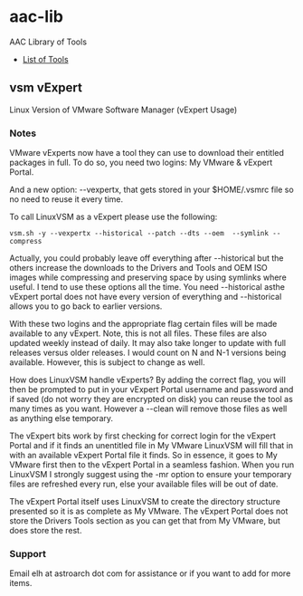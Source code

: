 # aac-lib
AAC Library of Tools

- <a href=https://github.com/Texiwill/aac-lib/tree/master/>List of Tools</a>

## vsm vExpert
Linux Version of VMware Software Manager (vExpert Usage)

### Notes

VMware vExperts now have a tool they can use to download their entitled
packages in full. To do so, you need two logins: My VMware & vExpert Portal.

And a new option: --vexpertx, that gets stored in your $HOME/.vsmrc file
so no need to reuse it every time.

To call LinuxVSM as a vExpert please use the following:

```
vsm.sh -y --vexpertx --historical --patch --dts --oem  --symlink --compress
```

Actually, you could probably leave off everything after --historical
but the others increase the downloads to the Drivers and Tools and OEM
ISO images while compressing and preserving space by using symlinks
where useful. I tend to use these options all the time. You need
--historical asthe vExpert portal does not have every version of
everything and --historical allows you to go back to earlier versions.

With these two logins and the appropriate flag certain files will be
made available to any vExpert. Note, this is not all files. These files
are also updated weekly instead of daily. It may also take longer to
update with full releases versus older releases. I would count on N and
N-1 versions being available. However, this is subject to change as well.

How does LinuxVSM handle vExperts? By adding the correct flag, you will
then be prompted to put in your vExpert Portal username and password
and if saved (do not worry they are encrypted on disk) you can reuse
the tool as many times as you want. However a --clean will remove those
files as well as anything else temporary.

The vExpert bits work by first checking for correct login for the vExpert
Portal and if it finds an unentitled file in My VMware LinuxVSM will
fill that in with an available vExpert Portal file it finds. So in
essence, it goes to My VMware first then to the vExpert Portal in a
seamless fashion. When you run LinuxVSM I strongly suggest using the
-mr option to ensure your temporary files are refreshed every run,
else your available files will be out of date.

The vExpert Portal itself uses LinuxVSM to create the directory structure
presented so it is as complete as My VMware. The vExpert Portal does
not store the Drivers Tools section as you can get that from My VMware,
but does store the rest.

### Support
Email elh at astroarch dot com for assistance or if you want to add
for more items.


